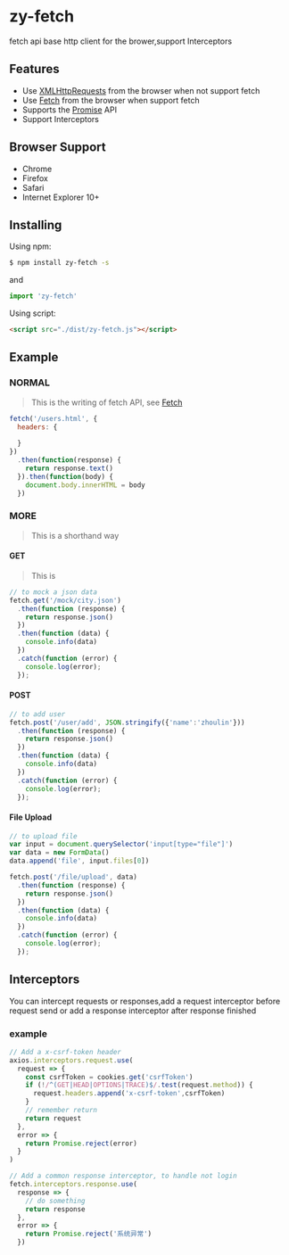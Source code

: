 # zy-fetch
fetch api base http client for the brower,support Interceptors



## Features

- Use [XMLHttpRequests](https://developer.mozilla.org/en-US/docs/Web/API/XMLHttpRequest) from the browser when not support fetch
- Use [Fetch](https://developer.mozilla.org/en-US/docs/Web/API/Fetch_API) from the browser when support fetch
- Supports the [Promise](https://developer.mozilla.org/en-US/docs/Web/JavaScript/Reference/Global_Objects/Promise) API
- Support Interceptors

## Browser Support

- Chrome
- Firefox
- Safari
- Internet Explorer 10+


## Installing

Using npm:

```bash
$ npm install zy-fetch -s
```
and
```javascript
import 'zy-fetch'
```

Using script:

```html
<script src="./dist/zy-fetch.js"></script>
```


## Example

### NORMAL
> This is the writing of fetch API, see [Fetch](https://developer.mozilla.org/en-US/docs/Web/API/Fetch_API)
```js
fetch('/users.html', {
  headers: {
    
  }
})
  .then(function(response) {
    return response.text()
  }).then(function(body) {
    document.body.innerHTML = body
  })
```

### MORE
> This is a shorthand way
#### GET
> This is

```js
// to mock a json data
fetch.get('/mock/city.json')
  .then(function (response) {
    return response.json()
  })
  .then(function (data) {
    console.info(data)
  })
  .catch(function (error) {
    console.log(error);
  });


```
#### POST

```js
// to add user
fetch.post('/user/add', JSON.stringify({'name':'zhoulin'}))
  .then(function (response) {
    return response.json()
  })
  .then(function (data) {
    console.info(data)
  })
  .catch(function (error) {
    console.log(error);
  });

```

#### File Upload

```js
// to upload file
var input = document.querySelector('input[type="file"]')
var data = new FormData()
data.append('file', input.files[0])

fetch.post('/file/upload', data)
  .then(function (response) {
    return response.json()
  })
  .then(function (data) {
    console.info(data)
  })
  .catch(function (error) {
    console.log(error);
  });
```

## Interceptors

You can intercept requests or responses,add a request interceptor before request send or  add a response interceptor after response finished
### example
```js
// Add a x-csrf-token header
axios.interceptors.request.use(
  request => {
    const csrfToken = cookies.get('csrfToken')
    if (!/^(GET|HEAD|OPTIONS|TRACE)$/.test(request.method)) {
      request.headers.append('x-csrf-token',csrfToken)
    }
    // remember return
    return request
  },
  error => {
    return Promise.reject(error)
  }
)

// Add a common response interceptor, to handle not login
fetch.interceptors.response.use(
  response => {
    // do something
    return response
  },
  error => {
    return Promise.reject('系统异常')
  })
```
